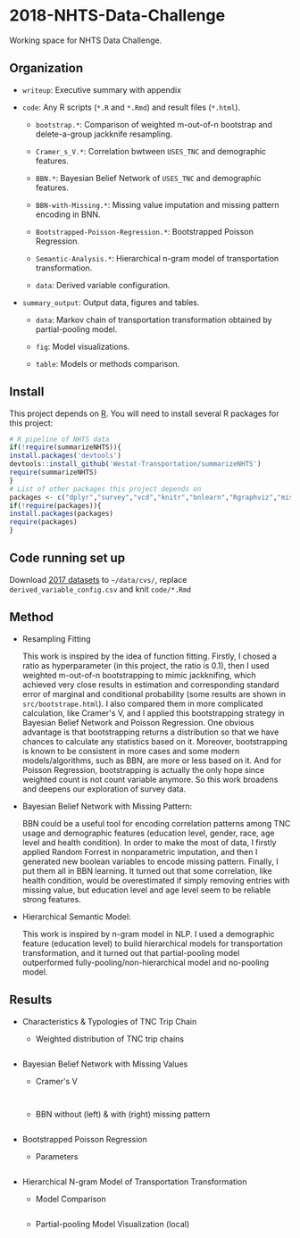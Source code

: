 # 2018-NHTS-Data-Challenge

Working space for NHTS Data Challenge.

## Organization
-  `writeup`: Executive summary with appendix

-  `code`: Any R scripts (`*.R` and `*.Rmd`) and result files (`*.html`).

    - `bootstrap.*`: Comparison of weighted m-out-of-n bootstrap and delete-a-group jackknife resampling.

    - `Cramer_s_V.*`: Correlation bwtween `USES_TNC` and demographic features.

    - `BBN.*`: Bayesian Belief Network of `USES_TNC` and demographic features.

    - `BBN-with-Missing.*`: Missing value imputation and missing pattern encoding in BNN.

    - `Bootstrapped-Poisson-Regression.*`: Bootstrapped Poisson Regression.

    - `Semantic-Analysis.*`: Hierarchical n-gram model of transportation transformation.

    - `data`: Derived variable configuration.

- `summary_output`: Output data, figures and tables.

    - `data`: Markov chain of transportation transformation obtained by partial-pooling model.

    - `fig`: Model visualizations.

    - `table`: Models or methods comparison.

## Install

This project depends on [R](https://cran.r-project.org/). You will need to install several R packages for this project:

```r
# R pipeline of NHTS data
if(!require(summarizeNHTS)){
install.packages('devtools')
devtools::install_github('Westat-Transportation/summarizeNHTS')
require(summarizeNHTS)
}
# List of other packages this project depends on
packages <- c("dplyr","survey","vcd","knitr","bnlearn","Rgraphviz","missForest")
if(!require(packages)){
install.packages(packages)
require(packages)
}
```

## Code running set up

Download [2017 datasets](https://nhts.ornl.gov/downloads) to `~/data/cvs/`, replace `derived_variable_config.csv` and knit `code/*.Rmd`

## Method

- Resampling Fitting

  This work is inspired by the idea of function fitting. Firstly, I chosed a ratio as hyperparameter (in this project, the ratio is 0.1), then I used weighted m-out-of-n bootstrapping to mimic jackknifing, which achieved very close results in estimation and corresponding standard error of marginal and conditional probability (some results are shown in `src/bootstrape.html`). I also compared them in more complicated calculation, like Cramer's V, and I applied this bootstrapping strategy in Bayesian Belief Network and Poisson Regression. One obvious advantage is that bootstrapping returns a distribution so that we have chances to calculate any statistics based on it. Moreover, bootstrapping is known to be consistent in more cases and some modern models/algorithms, such as BBN, are more or less based on it. And for Poisson Regression, bootstrapping is actually the only hope since weighted count is not count variable anymore. So this work broadens and deepens our exploration of survey data.

- Bayesian Belief Network with Missing Pattern:

  BBN could be a useful tool for encoding correlation patterns among TNC usage and demographic features (education level, gender, race, age level and health condition). In order to make the most of data, I firstly applied Random Forrest in nonparametric imputation, and then I generated new boolean variables to encode missing pattern. Finally, I put them all in BBN learning. It turned out that some correlation, like health condition, would be overestimated if simply removing entries with missing value, but education level and age level seem to be reliable strong features.

- Hierarchical Semantic Model:

  This work is inspired by n-gram model in NLP. I used a demographic feature (education level) to build hierarchical models for transportation transformation, and it turned out that partial-pooling model outperformed fully-pooling/non-hierarchical model and no-pooling model.

## Results
- Characteristics & Typologies of TNC Trip Chain

    - Weighted distribution of TNC trip chains

        <p align="center">
        <img src="https://github.com/Yiran6/NHTS_DATA_COMPETITION/blob/master/result/fig/TNC%20trip%20chains.png" alt=""/>
        </p>     

- Bayesian Belief Network with Missing Values

    - Cramer's V

        <p align="center">
        <img src="https://github.com/xiaobw95/2018-NHTS-Data-Challenge/blob/master/result/table/Cramer_s_V_table.png" alt=""/>
        </p>

        <p align="center">
        <img src="https://github.com/xiaobw95/2018-NHTS-Data-Challenge/blob/master/result/fig/Cramer_s_V.PNG" alt=""/>
        </p>

    - BBN without (left) & with (right) missing pattern
        <p align="center">
        <img src="https://github.com/Yiran6/NHTS_DATA_COMPETITION/blob/master/result/fig/BNN_comparison.png" alt=""/>
        </p>

- Bootstrapped Poisson Regression

    - Parameters
        <p align="center">
        <img src="https://github.com/xiaobw95/2018-NHTS-Data-Challenge/blob/master/result/fig/Parameters_Poisson.PNG" alt=""/>
        </p>

- Hierarchical N-gram Model of Transportation Transformation

    - Model Comparison
        <p align="center">
        <img src="https://github.com/xiaobw95/2018-NHTS-Data-Challenge/blob/master/result/table/n-gram.png" alt=""/>
        </p>

    - Partial-pooling Model Visualization (local)
        <p align="center">
        <img src="https://github.com/Yiran6/NHTS_DATA_COMPETITION/blob/master/result/fig/TransportationTransformation.PNG" alt=""/>
        </p>
